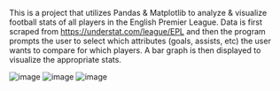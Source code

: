 This is a project that utilizes Pandas & Matplotlib to analyze & visualize football stats of all players in the English Premier League.
Data is first scraped from https://understat.com/league/EPL and then the program prompts the user to select which attributes (goals, assists, etc) the user wants to compare for which players.
A bar graph is then displayed to visualize the appropriate stats.

![image](https://user-images.githubusercontent.com/97373046/211410158-93d1db91-90f4-4159-bcd3-b388cac5450c.png)
![image](https://user-images.githubusercontent.com/97373046/211410369-f594a525-4cc7-4502-8f14-6e05e3cb4ec6.png)
![image](https://user-images.githubusercontent.com/97373046/211410060-3e7da2f3-65cf-4da9-a2bf-508fb4bdbd9d.png)
